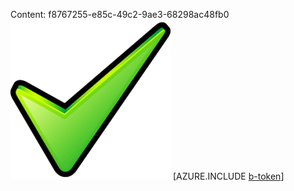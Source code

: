 Content: f8767255-e85c-49c2-9ae3-68298ac48fb0![image](bc075ea5-64d4-4c89-8152-bcd2f8c57b47.png)
[AZURE.INCLUDE [b-token](4fbe844a-f2d3-4a7f-be3f-06c796400bad.md)]
